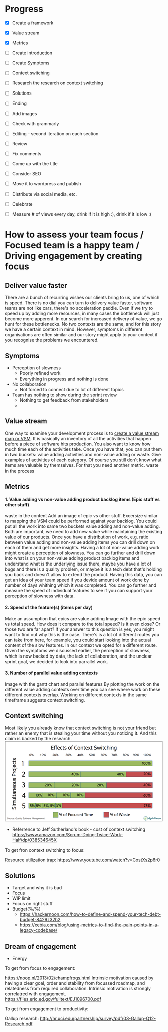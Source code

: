 # Progress
- [X] Create a framework
- [X] Value stream
- [X] Metrics
- [ ] Create introduction
- [ ] Create Symptoms
- [ ] Context switching
- [ ] Research the research on context switching
- [ ] Solutions
- [ ] Ending
- [ ] Add images
- [ ] Check with grammarly
- [ ] Editing - second iteration on each section
- [ ] Review
- [ ] Fix comments
- [ ] Come up with the title
- [ ] Consider SEO
- [ ] Move it to wordpress and publish
- [ ] Distribute via social media, etc.
- [ ] Celebrate
- [ ] Measure # of views every day, drink if it is high :), drink if it is low :(


# How to assess your team focus / Focused team is a happy team / Driving engagement by creating focus
## Deliver value faster
There are a bunch of recurring wishes our clients bring to us, one of which is speed. There is no dial you can turn to delivery value faster, software teams are not like cars, there's no acceleration paddle. Even if we try to speed up by adding more resources, in many cases the bottleneck will just become more apperent.
In our search for increased delivery of value, we go hunt for these bottlenecks. No two contexts are the same, and for this story we have a certain context in mind. However, symptoms in different organisations are often similar and our story might apply to your context if you recognise the problems we encountered.
## Symptoms
- Perception of slowness
  - Poorly refined work
  - Everything in progress and nothing is done
- No collaboration
  - Not forced to connect due to lot of different topics
- Team has nothing to show during the sprint review
  - Nothing to get feedback from stakeholders
  - 
## Value stream
One way to examine your development process is to [create a value stream map or VSM](https://xebia.com/blog/how-to-create-a-value-stream-map/). It is basically an inventory of all the activities that happen before a piece of software hits production. You also want to know how much time each of the activities take. Once you have that, you can put them in two buckets: value adding activities and non-value adding or waste. Give examples of activities of each category.
Of course you still don't know what items are valuable by themselves. For that you need another metric.
waste in the process
## Metrics
#### 1. Value adding vs non-value adding product backlog items (Epic stuff vs other stuff)
waste in the content
Add an image of epic vs other stuff.
Excersize similar to mapping the VSM could be performed against your backlog. You could put all the work into same two buckets value adding and non-value adding. Both are important, we need to add new value while maintaining the existing value of our products. Once you have a distribution of work, e.g. ratio between value adding and non-value adding items you can drill down on each of them and get more insights. Having a lot of non-value adding work might create a perception of slowness.
You can go further and drill down into what is on your non-value adding product backlog items and understand what is the underlying issue there, maybe you have a lot of bugs and there is a quality problem, or maybe it is a tech debt that's holding you back and doesn't allow to extend the product. 
Having this data, you can get an idea of your team speed if you devide amount of work done by number of days whithing which it was completed.
You can go further and measure the speed of individual features to see if you can support your perception of slowness with data.
#### 2. Speed of the feature(s) (items per day)
Make an assumption that epics are value adding
Image with the epic speed vs total speed.
How does it compare to the total speed? Is it even close? Or those two are far apart? If your answer to this question is yes, you might want to find out why this is the case. There's is a lot of different routes you can take from here, for example, you could start looking into the actual content of the slow features. In our context we opted for a different route.
Given the symptoms we discussed earlier, the perception of slowness, which is now backed by data, the lack of collaboration, and the unclear sprint goal, we decided to look into parrallel work. 

[//]: # (This comparison can either give you some answers or raise more questions.)
#### 3. Number of parallel value adding contexts
Image with the gantt chart and parallel features
By plotting the work on the different value adding contexts over time you can see where work on these different contexts overlap. Working on different contexts in the same timeframe suggests context switching. 
## Context switching
Most likely you already know that context switching is not your friend but rather an enemy that is stealing your time without you noticing it. And this claim is backed by the research.
![Context Switching](images/context-switching.png?raw=true "Waste precentage from switching context")

- Referrence to Jeff Sutherland's book - cost of context switching
https://www.amazon.com/Scrum-Doing-Twice-Work-Half/dp/038534645X

To get fron context switching to focus:

Resource utilization trap: https://www.youtube.com/watch?v=CostXs2p6r0
## Solutions
- Target and why it is bad
- Focus
- WIP limit
- Focus on right stuff
- Budget(%/%)
  - https://hackernoon.com/how-to-define-and-spend-your-tech-debt-budget-8429z32h2
  - https://xebia.com/blog/using-metrics-to-find-the-pain-points-in-a-legacy-codebase/
## Dream of engagement

- Energy

To get from focus to engagement:

https://noop.nl/2013/02/champfrogs.html Intrinsic motivation caused by having a clear goal, order and stability from focussed roadmap, and relatedness from required collaboration. Intrinsic motivation is strongly correlatred with engagement. https://files.eric.ed.gov/fulltext/EJ1096700.pdf

To get from engagement to productivity:

Gallup research: http://hr.uci.edu/partnership/survey/pdf/03-Gallup-Q12-Research.pdf


